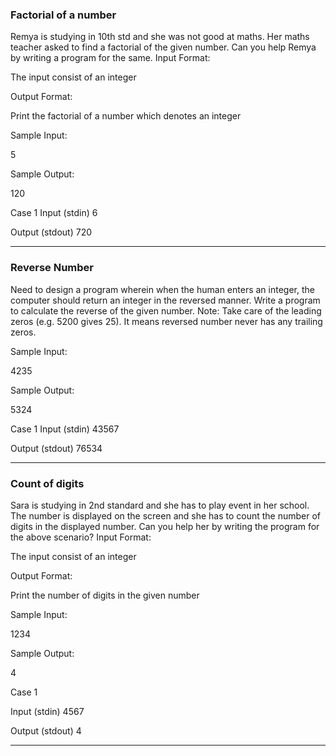 ### Factorial of a number
Remya is studying in 10th std and she was not good at maths. Her maths teacher asked to find a factorial of the given number. Can you help Remya by writing a program for the same.
Input Format:

The input consist of an integer

Output Format:

Print the factorial of a number which denotes an integer

Sample Input:

5

Sample Output:

120



Case 1
Input (stdin)
6

Output (stdout)
720

<hr>

### Reverse Number

Need to design a program wherein when the human enters an integer, the computer should return an integer in the reversed manner. Write a program to calculate the reverse of the given number.
Note: Take care of the leading zeros (e.g. 5200 gives 25). It means reversed number never has any trailing zeros.

Sample Input:

4235

Sample Output:

5324

Case 1
Input (stdin)
43567

Output (stdout)
76534

<hr>

### Count of digits

Sara is studying in 2nd standard and she has to play event in her school. The number is displayed on the screen and she has to count the number of digits in the displayed number. Can you help her by writing the program for the above scenario?
Input Format:

The input consist of an integer

Output Format:

Print the number of digits in the given number

Sample Input:

1234

Sample Output:

4

Case 1

Input (stdin)
4567

Output (stdout)
4

<hr>